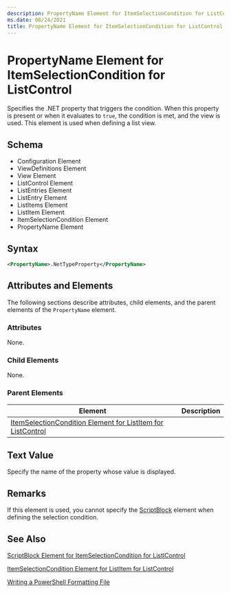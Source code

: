 ```yaml
---
description: PropertyName Element for ItemSelectionCondition for ListControl
ms.date: 08/24/2021
title: PropertyName Element for ItemSelectionCondition for ListControl
---
```

# PropertyName Element for ItemSelectionCondition for ListControl

Specifies the .NET property that triggers the condition. When this property is present or when it
evaluates to `true`, the condition is met, and the view is used. This element is used when defining
a list view.

## Schema

- Configuration Element
- ViewDefinitions Element
- View Element
- ListControl Element
- ListEntries Element
- ListEntry Element
- ListItems Element
- ListItem Element
- ItemSelectionCondition Element
- PropertyName Element

## Syntax

```xml
<PropertyName>.NetTypeProperty</PropertyName>
```

## Attributes and Elements

The following sections describe attributes, child elements, and the parent elements of the
`PropertyName` element.

### Attributes

None.

### Child Elements

None.

### Parent Elements

|Element|Description|
|-------------|-----------------|
|[ItemSelectionCondition Element for ListItem for ListControl](./itemselectioncondition-element-for-listitem-for-listcontrol-format.md)||

## Text Value

Specify the name of the property whose value is displayed.

## Remarks

If this element is used, you cannot specify the [ScriptBlock](./scriptblock-element-for-itemselectioncondition-for-listcontrol-format.md)
element when defining the selection condition.

## See Also

[ScriptBlock Element for ItemSelectionCondition for ListIControl](./scriptblock-element-for-itemselectioncondition-for-listcontrol-format.md)

[ItemSelectionCondition Element for ListItem for ListControl](./itemselectioncondition-element-for-listitem-for-listcontrol-format.md)

[Writing a PowerShell Formatting File](./writing-a-powershell-formatting-file.md)
